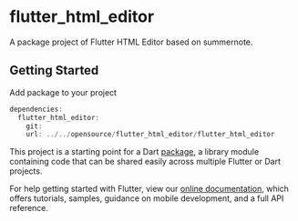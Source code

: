# flutter_html_editor

A package project of Flutter HTML Editor based on summernote.

## Getting Started

Add package to your project

```dart
dependencies:
  flutter_html_editor:
    git:
    url: ../../opensource/flutter_html_editor/flutter_html_editor
```

This project is a starting point for a Dart
[package](https://flutter.dev/developing-packages/),
a library module containing code that can be shared easily across
multiple Flutter or Dart projects.

For help getting started with Flutter, view our
[online documentation](https://flutter.dev/docs), which offers tutorials,
samples, guidance on mobile development, and a full API reference.
